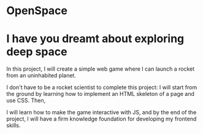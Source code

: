 # OpenSpace

# I have you dreamt about exploring deep space

In this project, I will create a simple web game where I can launch a rocket from an uninhabited planet. 

I don't have to be a rocket scientist to complete this project: I will start from the ground by learning how to implement an HTML skeleton of a page and use CSS. Then, 

I will learn how to make the game interactive with JS, and by the end of the project, I will have a firm knowledge foundation for developing my frontend skills.
